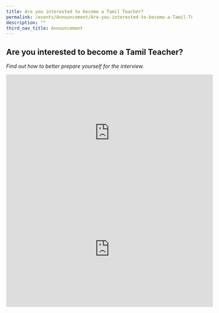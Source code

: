 ```yaml
---
title: Are you interested to become a Tamil Teacher?
permalink: /events/Announcement/Are-you-interested-to-become-a-Tamil-Teacher/
description: ""
third_nav_title: Announcement
---
```

## Are you interested to become a Tamil Teacher?

*Find out how to better prepare yourself for the interview.*

  <div class="content">
       <iframe width="560" height="315" src="https://www.youtube.com/embed/4Gnr6lsxcN8?controls=0" title="YouTube video player" frameborder="0" allow="accelerometer; autoplay; clipboard-write; encrypted-media; gyroscope; picture-in-picture; web-share" allowfullscreen=""></iframe>
				</div>

<div class="content">
       <iframe width="560" height="315" src="https://www.youtube.com/embed/tHcksrdkAmo?controls=0" title="YouTube video player" frameborder="0" allow="accelerometer; autoplay; clipboard-write; encrypted-media; gyroscope; picture-in-picture; web-share" allowfullscreen=""></iframe>
				</div>